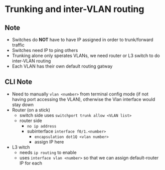 # Trunking and inter-VLAN routing

## Note
- Switches do **NOT** have to have IP assigned in order to trunk/forward traffic
- Switches need IP to ping others
- Trunking alone only sperates VLANs, we need router or L3 switch to do inter-VLAN routing
- Each VLAN has their own default routing gatway

## CLI Note
- Need to manually `vlan <number>` from terminal config mode (if not having port accessing the VLAN), otherwise the Vlan interface would stay down
- Router (on a stick)
    - switch side uses `switchport trunk allow <VLAN list>`
    - router side
        - `no ip address`
        - subinterface `interface f0/1.<number>`
            - `encapsulation dot1Q <vlan number>`
            - assign IP here
- L3 witch 
    - needs `ip routing` to enable
    - uses `interface vlan <number>` so that we can assign default-router IP for each
